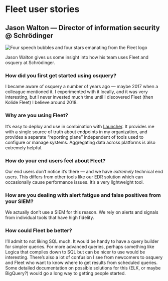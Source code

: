 # Fleet user stories

## Jason Walton — Director of information security @ Schrödinger

![Four speech bubbles and four stars emanating from the Fleet logo](https://miro.medium.com/1*uAZ-YhsFJIhNCl1Cz-lVxQ.jpeg)

Jason Walton gives us some insight into how his team uses Fleet and osquery at Schrödinger.

### How did you first get started using osquery?

I became aware of osquery a number of years ago — maybe 2017 when a colleague mentioned it. I experimented with it locally, and it was very interesting, but I never invested much time until I discovered Fleet (then Kolide Fleet) I believe around 2018.

### Why are you using Fleet?

It’s easy to deploy and use in combination with [Launcher](https://github.com/kolide/launcher). It provides me with a single source of truth about endpoints in my organization, and provides a separate “reporting plane” independent of tools used to configure or manage systems. Aggregating data across platforms is also extremely helpful.

### How do your end users feel about Fleet?

Our end users don’t notice it’s there — and we have *extremely* technical end users. This differs from other tools like our EDR solution which can occasionally cause performance issues. It’s a very lightweight tool.

### How are you dealing with alert fatigue and false positives from your SIEM?

We actually don’t use a SIEM for this reason. We rely on alerts and signals from individual tools that have high fidelity.

### How could Fleet be better?

I’ll admit to not liking SQL much. It would be handy to have a query builder for simpler queries. For more advanced queries, perhaps something like Logica that compiles down to SQL but can be nicer to use would be interesting. There’s also a lot of confusion I see from newcomers to osquery and Fleet who want to know where to get results from scheduled queries. Some detailed documentation on possible solutions for this (ELK, or maybe BigQuery?) would go a long way to getting people started.

<meta name="category" value="success stories">
<meta name="authorsGitHubUserName" value="mike-j-thomas">
<meta name="authorsFullName" value="Mike Thomas">
<meta name="publishedOn" value="2021-09-10">
<meta name="articleTitle" value="Fleet user stories — Schrödinger">
<meta name="heroImageURL" value="https://miro.medium.com/1*uAZ-YhsFJIhNCl1Cz-lVxQ.jpeg">